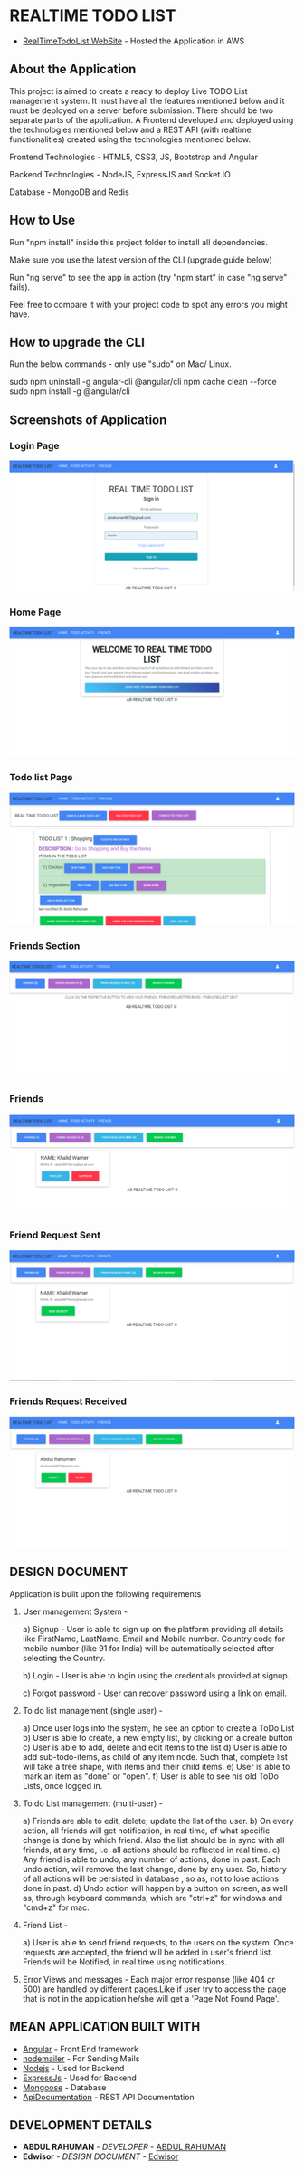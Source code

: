 # REALTIME TODO LIST 

* [RealTimeTodoList WebSite](http://realtime-todo-list.s3-website-ap-southeast-1.amazonaws.com/) - Hosted the Application in AWS

## About the Application

This project is aimed to create a ready to deploy Live TODO List management system.
It must have all the features mentioned below and it must be deployed on a server
before submission. There should be two separate parts of the application. A Frontend
developed and deployed using the technologies mentioned below and a REST API (with
realtime functionalities) created using the technologies mentioned below.

Frontend Technologies - HTML5, CSS3, JS, Bootstrap and Angular 

Backend Technologies - NodeJS, ExpressJS and Socket.IO

Database - MongoDB and Redis

## How to Use

Run "npm install" inside this project folder to install all dependencies.

Make sure you use the latest version of the CLI (upgrade guide below)

Run "ng serve" to see the app in action (try "npm start" in case "ng serve" fails).

Feel free to compare it with your project code to spot any errors you might have.


How to upgrade the CLI
-----------------------

Run the below commands - only use "sudo" on Mac/ Linux.

sudo npm uninstall -g angular-cli @angular/cli
npm cache clean --force
sudo npm install -g @angular/cli



## Screenshots of Application

### Login Page
![alt loginpage](https://github.com/Abdull8870/RealTimeTodo-Angular-ForntEnd/blob/master/Screenshot/Loginpage.PNG)


### Home Page
![alt HomePage](https://github.com/Abdull8870/RealTimeTodo-Angular-ForntEnd/blob/master/Screenshot/Home.PNG)

### Todo list Page
![alt todolistpage](https://github.com/Abdull8870/RealTimeTodo-Angular-ForntEnd/blob/master/Screenshot/Todo.PNG)

### Friends Section
![alt friendspage](https://github.com/Abdull8870/RealTimeTodo-Angular-ForntEnd/blob/master/Screenshot/friends.PNG)


### Friends
![alt friend](https://github.com/Abdull8870/RealTimeTodo-Angular-ForntEnd/blob/master/Screenshot/friendAccepted.PNG)

### Friend Request Sent
![alt friendRequestSent](https://github.com/Abdull8870/RealTimeTodo-Angular-ForntEnd/blob/master/Screenshot/sendRequest.PNG)


### Friends Request Received
![alt friendRequestReceived](https://github.com/Abdull8870/RealTimeTodo-Angular-ForntEnd/blob/master/Screenshot/friendRequestreceived.PNG)



## DESIGN DOCUMENT

Application is built upon the following requirements


1) User management System -

    a) Signup - User is able to sign up on the platform providing all
details like FirstName, LastName, Email and Mobile number. Country
code for mobile number (like 91 for India) will be automatically selected after selecting the Country.

    b) Login - User is able to login using the credentials provided at signup.

    c) Forgot password - User can recover password using a link on email. 


2) To do list management (single user) -

    a) Once user logs into the system, he see an option to create a ToDo List
    b) User is able to create, a new empty list, by clicking on a create button
    c) User is able to add, delete and edit items to the list
    d) User is able to add sub-todo-items, as child of any item node.
    Such that, complete list will take a tree shape, with items and their
    child items.
    e) User is able to mark an item as "done" or "open".
    f) User is able to see his old ToDo Lists, once logged in.

3) To do List management (multi-user) -

    a) Friends are able to edit, delete, update the list of the user.
    b) On every action, all friends will get notification, in real time, of what specific
    change is done by which friend. Also the list should be in sync with all
    friends, at any time, i.e. all actions should be reflected in real time.
    c) Any friend is able to undo, any number of actions, done in past.
    Each undo action, will remove the last change, done by any user. So,
    history of all actions will be persisted in database , so as, not to
    lose actions done in past.
    d) Undo action will happen by a button on screen, as well as, through
    keyboard commands, which are "ctrl+z" for windows and "cmd+z" for mac.

4) Friend List -

    a) User is able to send friend requests, to the users on the
    system. Once requests are accepted, the friend will be added in user's
    friend list. Friends will be Notified, in real time using notifications.


5) Error Views and messages - Each major error response
(like 404 or 500) are handled by different pages.Like if user try to access the page that is not in the application he/she will get a 'Page Not Found Page'.


## MEAN APPLICATION BUILT WITH

* [Angular](https://angular.io/) - Front End framework
* [nodemailer](https://nodemailer.com/about/) - For Sending Mails
* [Nodejs](https://nodejs.org/en/) - Used for Backend 
* [ExpressJs](https://expressjs.com/) - Used for Backend
* [Mongoose](https://mongoosejs.com/) - Database
* [ApiDocumentation](http://expense-splitter-abv2.s3-website.us-east-2.amazonaws.com/) - REST API Documentation


## DEVELOPMENT DETAILS

* **ABDUL RAHUMAN** - *DEVELOPER* - [ABDUL RAHUMAN](https://github.com/Abdull8870)
* **Edwisor** - *DESIGN DOCUMENT* - [Edwisor](https://www.edwisor.com)

